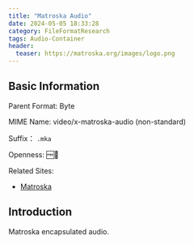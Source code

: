 ```yaml
---
title: "Matroska Audio"
date: 2024-05-05 18:33:28
category: FileFormatResearch
tags: Audio-Container
header:
  teaser: https://matroska.org/images/logo.png
---
```


## Basic Information

Parent Format: Byte

MIME Name: video/x-matroska-audio (non-standard)

Suffix： `.mka`

Openness: 🆓📖

Related Sites:

* [Matroska](https://matroska.org/index.html)

## Introduction

Matroska encapsulated audio.

